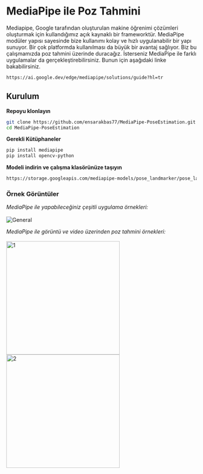 # MediaPipe ile Poz Tahmini
Mediapipe, Google tarafından oluşturulan makine öğrenimi çözümleri oluşturmak için kullandığımız açık kaynaklı bir frameworktür.
MediaPipe modüler yapısı sayesinde bize kullanımı kolay ve hızlı uygulanabilir bir yapı sunuyor. Bir çok platformda kullanılması da büyük bir avantaj sağlıyor. Biz bu çalışmamızda poz tahmini üzerinde duracağız. İsterseniz MediaPipe ile farklı uygulamalar da gerçekleştirebilirsiniz. Bunun için aşağıdaki linke bakabilirsiniz.

```bash
https://ai.google.dev/edge/mediapipe/solutions/guide?hl=tr
```

## Kurulum
**Repoyu klonlayın** <br>
```bash
git clone https://github.com/ensarakbas77/MediaPipe-PoseEstimation.git
cd MediaPipe-PoseEstimation
```
**Gerekli Kütüphaneler** <br>
```bash
pip install mediapipe
pip install opencv-python
```

**Modeli indirin ve çalışma klasörünüze taşıyın** <br> 
```bash 
https://storage.googleapis.com/mediapipe-models/pose_landmarker/pose_landmarker_heavy/float16/latest/pose_landmarker_heavy.task
```

### Örnek Görüntüler

*MediaPipe ile yapabileceğiniz çeşitli uygulama örnekleri:* <br> <br>
![General](https://github.com/user-attachments/assets/25552622-000e-4777-bb70-1ef1d5b7d07a) <br>

*MediaPipe ile görüntü ve video üzerinden poz tahmini örnekleri:* <br> <br>
<img width="300" height="300" alt="1" src="https://github.com/user-attachments/assets/7e9c943b-70cc-4fc0-8644-0856bf312a17" /> <br>
<img width="300" height="300" alt="2" src="https://github.com/user-attachments/assets/d860609f-445f-43d2-bf22-c8505c50c30a" />

